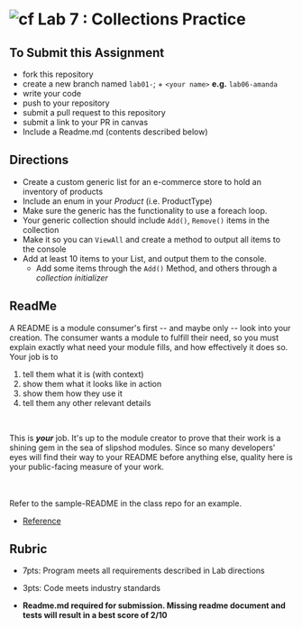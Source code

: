 ![cf](http://i.imgur.com/7v5ASc8.png) Lab 7 : Collections Practice
=====================================

## To Submit this Assignment
- fork this repository
- create a new branch named `lab01-`; + `<your name>` **e.g.** `lab06-amanda`
- write your code
- push to your repository
- submit a pull request to this repository
- submit a link to your PR in canvas
- Include a Readme.md (contents described below)

## Directions
- Create a custom generic list for an e-commerce store to hold an inventory of products
- Include an enum in your *Product* (i.e. ProductType)
- Make sure the generic has the functionality to use a foreach loop.
- Your generic collection should include `Add()`, `Remove()` items in the collection
- Make it so you can `ViewAll` and create a method to output all items to the console
- Add at least 10 items to your List, and output them to the console.
    - Add some items through the `Add()` Method, and others through a *collection initializer* 

## ReadMe
A README is a module consumer's first -- and maybe only -- look into your creation. The consumer wants a module to fulfill their need, so you must explain exactly what need your module fills, and how effectively it does so.
<br />
Your job is to

1. tell them what it is (with context)
2. show them what it looks like in action
3. show them how they use it
4. tell them any other relevant details
<br />

This is ***your*** job. It's up to the module creator to prove that their work is a shining gem in the sea of slipshod modules. Since so many developers' eyes will find their way to your README before anything else, quality here is your public-facing measure of your work.

<br /> <br /> Refer to the sample-README in the class repo for an example. 
- [Reference](https://github.com/noffle/art-of-readme)

## Rubric
- 7pts: Program meets all requirements described in Lab directions
- 3pts: Code meets industry standards

- **Readme.md required for submission. Missing readme document and tests will result in a best score of 2/10**